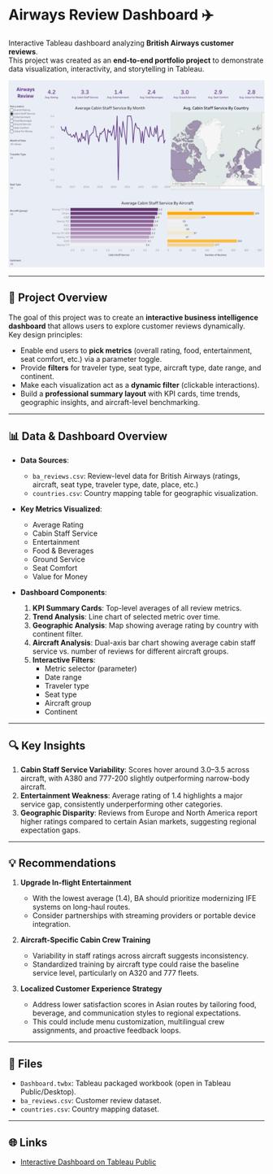 # Airways Review Dashboard ✈️

Interactive Tableau dashboard analyzing **British Airways customer reviews**.  
This project was created as an **end-to-end portfolio project** to demonstrate data visualization, interactivity, and storytelling in Tableau.


![Dashboard Preview](dashboard.png)

---

## 📌 Project Overview
The goal of this project was to create an **interactive business intelligence dashboard** that allows users to explore customer reviews dynamically.  
Key design principles:
- Enable end users to **pick metrics** (overall rating, food, entertainment, seat comfort, etc.) via a parameter toggle.
- Provide **filters** for traveler type, seat type, aircraft type, date range, and continent.
- Make each visualization act as a **dynamic filter** (clickable interactions).
- Build a **professional summary layout** with KPI cards, time trends, geographic insights, and aircraft-level benchmarking.

---

## 📊 Data & Dashboard Overview
- **Data Sources**:  
  - `ba_reviews.csv`: Review-level data for British Airways (ratings, aircraft, seat type, traveler type, date, place, etc.)  
  - `countries.csv`: Country mapping table for geographic visualization.  

- **Key Metrics Visualized**:
  - Average Rating  
  - Cabin Staff Service  
  - Entertainment  
  - Food & Beverages  
  - Ground Service  
  - Seat Comfort  
  - Value for Money  

- **Dashboard Components**:
  1. **KPI Summary Cards**: Top-level averages of all review metrics.  
  2. **Trend Analysis**: Line chart of selected metric over time.  
  3. **Geographic Analysis**: Map showing average rating by country with continent filter.  
  4. **Aircraft Analysis**: Dual-axis bar chart showing average cabin staff service vs. number of reviews for different aircraft groups.  
  5. **Interactive Filters**:  
     - Metric selector (parameter)  
     - Date range  
     - Traveler type  
     - Seat type  
     - Aircraft group  
     - Continent  

---

## 🔍 Key Insights
1. **Cabin Staff Service Variability**: Scores hover around 3.0–3.5 across aircraft, with A380 and 777-200 slightly outperforming narrow-body aircraft.  
2. **Entertainment Weakness**: Average rating of 1.4 highlights a major service gap, consistently underperforming other categories.  
3. **Geographic Disparity**: Reviews from Europe and North America report higher ratings compared to certain Asian markets, suggesting regional expectation gaps.  

---

## 💡 Recommendations
1. **Upgrade In-flight Entertainment**  
   - With the lowest average (1.4), BA should prioritize modernizing IFE systems on long-haul routes.  
   - Consider partnerships with streaming providers or portable device integration.

2. **Aircraft-Specific Cabin Crew Training**  
   - Variability in staff ratings across aircraft suggests inconsistency.  
   - Standardized training by aircraft type could raise the baseline service level, particularly on A320 and 777 fleets.

3. **Localized Customer Experience Strategy**  
   - Address lower satisfaction scores in Asian routes by tailoring food, beverage, and communication styles to regional expectations.  
   - This could include menu customization, multilingual crew assignments, and proactive feedback loops.

---

## 📂 Files
- `Dashboard.twbx`: Tableau packaged workbook (open in Tableau Public/Desktop).  
- `ba_reviews.csv`: Customer review dataset.  
- `countries.csv`: Country mapping dataset.  

---

## 🌐 Links
- [Interactive Dashboard on Tableau Public](https://public.tableau.com/app/profile/haneul.kim8784/viz/AirwayReviewDashboard/Dashboard1?publish=yes)

